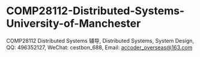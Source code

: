# COMP28112-Distributed-Systems-University-of-Manchester
COMP28112 Distributed Systems 辅导, Distributed Systems, System Design, QQ: 496352127, WeChat: cestbon_688, Email: accoder_overseas@163.com

